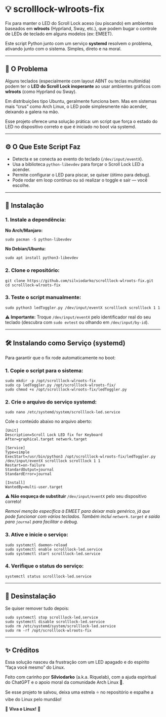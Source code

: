 # 💡 scrolllock-wlroots-fix

Fix para manter o LED do Scroll Lock aceso (ou piscando) em ambientes baseados em **wlroots** (Hyprland, Sway, etc.), que podem bugar o controle de LEDs de teclado em alguns modelos (ex: EMEET).

Este script Python junto com um serviço **systemd** resolvem o problema, ativando junto com o sistema. Simples, direto e na moral.

---

## 🧠 O Problema

Alguns teclados (especialmente com layout ABNT ou teclas multimídia) podem ter o **LED do Scroll Lock inoperante** ao usar ambientes gráficos com **wlroots** (como Hyprland ou Sway).

Em distribuições tipo Ubuntu, geralmente funciona bem. Mas em sistemas mais “crus” como Arch Linux, o LED pode simplesmente não acender, deixando a galera na mão.

Esse projeto oferece uma solução prática: um script que força o estado do LED no dispositivo correto e que é iniciado no boot via systemd.

---

## ⚙️ O Que Este Script Faz

- Detecta e se conecta ao evento do teclado (`/dev/input/eventX`).
- Usa a biblioteca `python-libevdev` para forçar o Scroll Lock LED a acender.
- Permite configurar o LED para piscar, se quiser (ótimo para debug).
- Pode rodar em loop contínuo ou só realizar o toggle e sair — você escolhe.

---

## 🚀 Instalação

### 1. Instale a dependência:

**No Arch/Manjaro:**

    sudo pacman -S python-libevdev

**No Debian/Ubuntu:**

    sudo apt install python3-libevdev

### 2. Clone o repositório:

    git clone https://github.com/silviodarko/scrolllock-wlroots-fix.git
    cd scrolllock-wlroots-fix

### 3. Teste o script manualmente:

    sudo python3 ledToggler.py /dev/input/eventX scrolllock scrolllock 1 1

⚠️ **Importante:** Troque `/dev/input/eventX` pelo identificador real do seu teclado (descubra com `sudo evtest` ou olhando em `/dev/input/by-id`).

---

## 🛠️ Instalando como Serviço (systemd)

Para garantir que o fix rode automaticamente no boot:

### 1. Copie o script para o sistema:

    sudo mkdir -p /opt/scrolllock-wlroots-fix
    sudo cp ledToggler.py /opt/scrolllock-wlroots-fix/
    sudo chmod +x /opt/scrolllock-wlroots-fix/ledToggler.py

### 2. Crie o arquivo do serviço systemd:

    sudo nano /etc/systemd/system/scrolllock-led.service

Cole o conteúdo abaixo no arquivo aberto:

    [Unit]
    Description=Scroll Lock LED fix for Keyboard
    After=graphical.target network.target

    [Service]
    Type=simple
    ExecStart=/usr/bin/python3 /opt/scrolllock-wlroots-fix/ledToggler.py /dev/input/eventX scrolllock scrolllock 1 1
    Restart=on-failure
    StandardOutput=journal
    StandardError=journal

    [Install]
    WantedBy=multi-user.target

⚠️ **Não esqueça de substituir** `/dev/input/eventX` pelo seu dispositivo correto!

_Removi menção específica à EMEET para deixar mais genérico, já que pode funcionar com vários teclados. Também incluí `network.target` e saída para `journal` para facilitar o debug._

### 3. Ative e inicie o serviço:

    sudo systemctl daemon-reload
    sudo systemctl enable scrolllock-led.service
    sudo systemctl start scrolllock-led.service

### 4. Verifique o status do serviço:

    systemctl status scrolllock-led.service

---

## 🧼 Desinstalação

Se quiser remover tudo depois:

    sudo systemctl stop scrolllock-led.service
    sudo systemctl disable scrolllock-led.service
    sudo rm /etc/systemd/system/scrolllock-led.service
    sudo rm -rf /opt/scrolllock-wlroots-fix

---

## ✨ Créditos

Essa solução nasceu da frustração com um LED apagado e do espírito “faça você mesmo” do Linux.

Feito com carinho por **Silviodarko** (a.k.a. Riquelab), com a ajuda espiritual do ChatGPT e o apoio moral da comunidade Arch Linux 🐧.

Se esse projeto te salvou, deixa uma estrela ⭐ no repositório e espalhe a vibe do Linux pelo mundão!

🐧 **Viva o Linux!** 🦾
